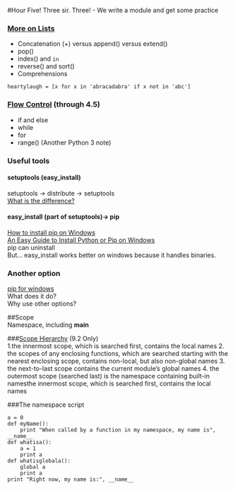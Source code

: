 #Hour Five! Three sir. Three! - We write a module and get some practice
  
### [More on Lists](http://docs.python.org/2/tutorial/datastructures.html#more-on-lists)  
* Concatenation (+) versus append() versus extend()  
* pop()  
* index() and ```in```  
* reverse() and sort()  
* Comprehensions
```
heartylaugh = [x for x in 'abracadabra' if x not in 'abc']
```
  
### [Flow Control](http://docs.python.org/2/tutorial/controlflow.html) (through 4.5)
* if and else
* while
* for
* range() (Another Python 3 note)


### Useful tools
#### setuptools (easy_install)  
setuptools -> distribute -> setuptools  
[What is the difference?](http://stackoverflow.com/questions/6344076/differences-between-distribute-distutils-setuptools-and-distutils2/6522905#6522905)  
  
#### easy_install (part of setuptools)-> pip  
[How to install pip on Windows](http://stackoverflow.com/questions/4750806/how-to-install-pip-on-windows)  
[An Easy Guide to Install Python or Pip on Windows](http://arunrocks.com/guide-to-install-python-or-pip-on-windows/)  
pip can uninstall  
But... easy_install works better on windows because it handles binaries.  
  
### Another option  
[pip for windows](https://sites.google.com/site/pydatalog/python/pip-for-windows)  
What does it do?  
Why use other options?  
  
##Scope  
Namespace, including __main__  
  
###[Scope Hierarchy](https://docs.python.org/2/tutorial/classes.html) (9.2 Only)  
1.the innermost scope, which is searched first, contains the local names
2. the scopes of any enclosing functions, which are searched starting with the nearest enclosing scope, contains non-local, but also non-global names
3. the next-to-last scope contains the current module’s global names
4. the outermost scope (searched last) is the namespace containing built-in namesthe innermost scope, which is searched first, contains the local names

###The namespace script
```
a = 0
def myName():
    print "When called by a function in my namespace, my name is", __name__
def whatisa():
    a = 1
    print a
def whatisglobala():
    global a
    print a
print "Right now, my name is:", __name__
```
